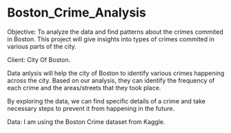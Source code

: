 # Boston_Crime_Analysis


Objective: To analyze the data and find patterns about the crimes commited in Boston. This project will give insights into types of crimes commited in various parts of the city. 

Client: City Of Boston.

Data anlysis will help the city of Boston to identify various crimes happening across the city. Based on our analysis, they can identify the frequency of each crime and the areas/streets that they took place.

By exploring the data, we can find specific details of a crime and take necessary steps to prevent it from happening in the future.

Data: I am using the Boston Crime dataset from Kaggle.




 

